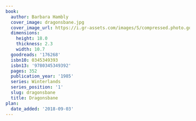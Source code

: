 ```yaml
---
book:
  author: Barbara Hambly
  cover_image: dragonsbane.jpg
  cover_image_url: https://i.gr-assets.com/images/S/compressed.photo.goodreads.com/books/1315278923l/176268._SY160_.jpg
  dimensions:
    height: 18.0
    thickness: 2.3
    width: 10.7
  goodreads: '176268'
  isbn10: 0345349393
  isbn13: '9780345349392'
  pages: 352
  publication_year: '1985'
  series: Winterlands
  series_position: '1'
  slug: dragonsbane
  title: Dragonsbane
plan:
  date_added: '2018-09-03'
---
```

